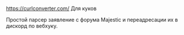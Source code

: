 https://curlconverter.com/
Для куков

Простой парсер заявление с форума Majestic и переадресации их в дискорд по вебхуку.

